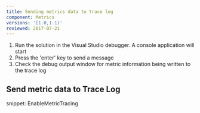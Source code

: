 ```yaml
---
title: Sending metrics data to trace log
component: Metrics
versions: '[1.0,1.1)'
reviewed: 2017-07-21
---
```


1. Run the solution in the Visual Studio debugger. A console application will start
2. Press the 'enter' key to send a message
3. Check the debug output window for metric information being written to the trace log

## Send metric data to Trace Log

snippet: EnableMetricTracing